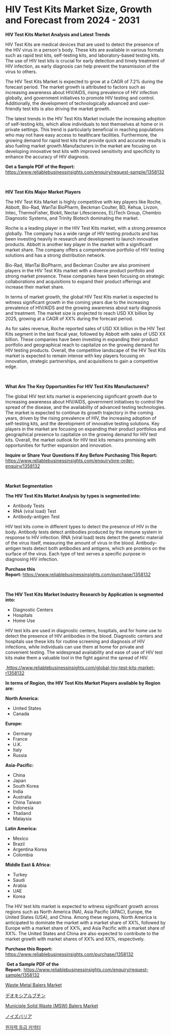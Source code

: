 <p><h1>HIV Test Kits Market Size, Growth and Forecast from 2024 - 2031</h1></p><p><strong>HIV Test Kits Market Analysis and Latest Trends</strong></p>
<p><p>HIV Test Kits are medical devices that are used to detect the presence of the HIV virus in a person's body. These kits are available in various formats such as rapid test kits, self-testing kits, and laboratory-based testing kits. The use of HIV test kits is crucial for early detection and timely treatment of HIV infection, as early diagnosis can help prevent the transmission of the virus to others.</p><p>The HIV Test Kits Market is expected to grow at a CAGR of 7.2% during the forecast period. The market growth is attributed to factors such as increasing awareness about HIV/AIDS, rising prevalence of HIV infection globally, and government initiatives to promote HIV testing and control. Additionally, the development of technologically advanced and user-friendly test kits is also driving the market growth.</p><p>The latest trends in the HIV Test Kits Market include the increasing adoption of self-testing kits, which allow individuals to test themselves at home or in private settings. This trend is particularly beneficial in reaching populations who may not have easy access to healthcare facilities. Furthermore, the growing demand for rapid test kits that provide quick and accurate results is also fueling market growth.Manufacturers in the market are focusing on developing innovative test kits with improved sensitivity and specificity to enhance the accuracy of HIV diagnosis.</p></p>
<p><strong>Get a Sample PDF of the Report:&nbsp;</strong> <a href="https://www.reliablebusinessinsights.com/enquiry/request-sample/1358132">https://www.reliablebusinessinsights.com/enquiry/request-sample/1358132</a></p>
<p>&nbsp;</p>
<p><strong>HIV Test Kits Major Market Players</strong></p>
<p><p>The HIV Test Kits Market is highly competitive with key players like Roche, Abbott, Bio-Rad, WanTai BioPharm, Beckman Coulter, BD, Kehua, Livzon, Intec, ThermoFisher, Biokit, Nectar Lifesciences, ELITech Group, Chembio Diagnostic Systems, and Trinity Biotech dominating the market. </p><p>Roche is a leading player in the HIV Test Kits market, with a strong presence globally. The company has a wide range of HIV testing products and has been investing heavily in research and development to launch innovative products. Abbott is another key player in the market with a significant market share. The company offers a comprehensive portfolio of HIV testing solutions and has a strong distribution network.</p><p>Bio-Rad, WanTai BioPharm, and Beckman Coulter are also prominent players in the HIV Test Kits market with a diverse product portfolio and strong market presence. These companies have been focusing on strategic collaborations and acquisitions to expand their product offerings and increase their market share.</p><p>In terms of market growth, the global HIV Test Kits market is expected to witness significant growth in the coming years due to the increasing prevalence of HIV/AIDS and the growing awareness about early diagnosis and treatment. The market size is projected to reach USD XX billion by 2025, growing at a CAGR of XX% during the forecast period.</p><p>As for sales revenue, Roche reported sales of USD XX billion in the HIV Test Kits segment in the last fiscal year, followed by Abbott with sales of USD XX billion. These companies have been investing in expanding their product portfolio and geographical reach to capitalize on the growing demand for HIV testing products. Overall, the competitive landscape of the HIV Test Kits market is expected to remain intense with key players focusing on innovation, strategic partnerships, and acquisitions to gain a competitive edge.</p></p>
<p>&nbsp;</p>
<p><strong>What Are The Key Opportunities For HIV Test Kits Manufacturers?</strong></p>
<p><p>The global HIV test kits market is experiencing significant growth due to increasing awareness about HIV/AIDS, government initiatives to control the spread of the disease, and the availability of advanced testing technologies. The market is expected to continue its growth trajectory in the coming years, driven by the rising prevalence of HIV, the increasing adoption of self-testing kits, and the development of innovative testing solutions. Key players in the market are focusing on expanding their product portfolios and geographical presence to capitalize on the growing demand for HIV test kits. Overall, the market outlook for HIV test kits remains promising with opportunities for further expansion and innovation.</p></p>
<p><strong>Inquire or Share Your Questions If Any Before Purchasing This Report:</strong> <a href="https://www.reliablebusinessinsights.com/enquiry/pre-order-enquiry/1358132">https://www.reliablebusinessinsights.com/enquiry/pre-order-enquiry/1358132</a></p>
<p>&nbsp;</p>
<p><strong>Market Segmentation</strong></p>
<p><strong>The HIV Test Kits Market Analysis by types is segmented into:</strong></p>
<p><ul><li>Antibody Tests</li><li>RNA (viral load) Test</li><li>Antibody-antigen Test</li></ul></p>
<p><p>HIV test kits come in different types to detect the presence of HIV in the body. Antibody tests detect antibodies produced by the immune system in response to HIV infection. RNA (viral load) tests detect the genetic material of the virus itself, measuring the amount of virus in the blood. Antibody-antigen tests detect both antibodies and antigens, which are proteins on the surface of the virus. Each type of test serves a specific purpose in diagnosing HIV infection.</p></p>
<p><strong>Purchase this Report:&nbsp;</strong><a href="https://www.reliablebusinessinsights.com/purchase/1358132">https://www.reliablebusinessinsights.com/purchase/1358132</a></p>
<p>&nbsp;</p>
<p><strong>The HIV Test Kits Market Industry Research by Application is segmented into:</strong></p>
<p><ul><li>Diagnostic Centers</li><li>Hospitals</li><li>Home Use</li></ul></p>
<p><p>HIV test kits are used in diagnostic centers, hospitals, and for home use to detect the presence of HIV antibodies in the blood. Diagnostic centers and hospitals use these kits for routine screening and diagnosis of HIV infections, while individuals can use them at home for private and convenient testing. The widespread availability and ease of use of HIV test kits make them a valuable tool in the fight against the spread of HIV.</p></p>
<p><a href="https://www.reliablebusinessinsights.com/global-hiv-test-kits-market-r1358132">&nbsp;https://www.reliablebusinessinsights.com/global-hiv-test-kits-market-r1358132</a></p>
<p><strong>In terms of Region, the HIV Test Kits Market Players available by Region are:</strong></p>
<p>
    <p> <strong> North America: </strong>
        <ul>
            <li>United States</li>
            <li>Canada</li>
        </ul>
        </p> 
    <p> <strong> Europe: </strong>
        <ul>
            <li>Germany</li>
            <li>France</li>
            <li>U.K.</li>
            <li>Italy</li>
            <li>Russia</li>
        </ul>
        </p> 
    <p> <strong> Asia-Pacific: </strong>
        <ul>
            <li>China</li>
            <li>Japan</li>
            <li>South Korea</li>
            <li>India</li>
            <li>Australia</li>
            <li>China Taiwan</li>
            <li>Indonesia</li>
            <li>Thailand</li>
            <li>Malaysia</li>
        </ul>
        </p> 
    <p> <strong> Latin America: </strong>
        <ul>
            <li>Mexico</li>
            <li>Brazil</li>
            <li>Argentina Korea</li>
            <li>Colombia</li>
        </ul>
        </p> 
    <p> <strong> Middle East & Africa: </strong>
        <ul>
            <li>Turkey</li>
            <li>Saudi</li>
            <li>Arabia</li>
            <li>UAE</li>
            <li>Korea</li>
        </ul>
    </p>
    </p>
<p><p>The HIV test kits market is expected to witness significant growth across regions such as North America (NA), Asia Pacific (APAC), Europe, the United States (USA), and China. Among these regions, North America is anticipated to dominate the market with a market share of XX%, followed by Europe with a market share of XX%, and Asia Pacific with a market share of XX%. The United States and China are also expected to contribute to the market growth with market shares of XX% and XX%, respectively.</p></p>
<p><strong>Purchase this Report: </strong><a href="https://www.reliablebusinessinsights.com/purchase/1358132">https://www.reliablebusinessinsights.com/purchase/1358132</a></p>
<p>&nbsp;<strong>Get a Sample PDF of the Report:&nbsp;&nbsp;</strong><a href="https://www.reliablebusinessinsights.com/enquiry/request-sample/1358132">https://www.reliablebusinessinsights.com/enquiry/request-sample/1358132</a></p>
<p><strong></strong></p>
<p><p><a href="https://github.com/JeanneSawayn2023/Market-Research-Report-List-1/blob/main/waste-metal-balers-market.md">Waste Metal Balers Market</a></p><p><a href="https://github.com/alyle7648/Market-Research-Report-List-2/blob/main/3116338166989.md">デオキシアルブチン</a></p><p><a href="https://github.com/mdmisese/Market-Research-Report-List-1/blob/main/municiple-solid-waste-msw-balers-market.md">Municiple Solid Waste (MSW) Balers Market</a></p><p><a href="https://github.com/leigh4852023/Market-Research-Report-List-1/blob/main/9850701166990.md">ノイズバリア</a></p><p><a href="https://github.com/trmesnao7959541/Market-Research-Report-List-2/blob/main/3491708180153.md">원자력 등급 커넥터</a></p></p>